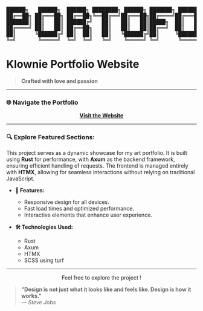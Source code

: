<pre align="center">
██████╗   ██████╗  ██████╗ ████████╗ ██████╗ ███████╗ ██████╗ ██╗      ██╗  ██████╗
██╔══██╗ ██╔═══██╗ ██╔══██╗╚══██╔══╝██╔═══██╗██╔════╝██╔═══██╗██║      ██║ ██╔═══██╗
███████║ ██║   ██║ ██████╔╝   ██║   ██║   ██║█████╗  ██║   ██║██║      ██║ ██║   ██║
██╔════╝ ██║   ██║ ██╔══██╗   ██║   ██║   ██║██╔══╝  ██║   ██║██║      ██║ ██║   ██║
██║      ╚██████╔╝ ██║  ██║   ██║   ╚██████╔╝██║     ╚██████╔╝███████╗ ██║ ╚██████╔╝
╚═╝       ╚═════╝  ╚═╝  ╚═╝   ╚═╝    ╚═════╝ ╚═╝      ╚═════╝ ╚══════╝ ╚═╝  ╚═════╝
</pre>
# Klownie Portfolio Website

> **Crafted with love and passion**

---

### 🌐 Navigate the Portfolio


<p align="center">
    <strong><a href="https://portofolio.klownie.me" >Visit the Website</a></strong>
</p>

---

### 🔍 Explore Featured Sections:

This project serves as a dynamic showcase for my art portfolio. It is built using **Rust** for performance, with **Axum** as the backend framework, ensuring efficient handling of requests. The frontend is managed entirely with **HTMX**, allowing for seamless interactions without relying on traditional JavaScript.

- **🚀 Features:**
    - Responsive design for all devices.
    - Fast load times and optimized performance.
    - Interactive elements that enhance user experience.

- **🛠️ Technologies Used:**
    - Rust
    - Axum
    - HTMX
    - SCSS using turf

---

<p align="center">
    Feel free to explore the project !
</p>


> **"Design is not just what it looks like and feels like. Design is how it works."**  
> — *Steve Jobs*

